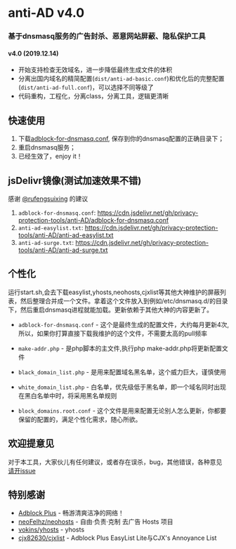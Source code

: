# anti-AD v4.0

### 基于dnsmasq服务的广告封杀、恶意网站屏蔽、隐私保护工具

#### v4.0 (2019.12.14)

- 开始支持检查无效域名，进一步降低最终生成文件的体积
- 分离出国内域名的精简配置(`dist/anti-ad-basic.conf`)和优化后的完整配置(`dist/anti-ad-full.conf`)，可以选择不同等级了
- 代码重构，工程化，分离class，分离工具，逻辑更清晰


## 快速使用

1. 下载[adblock-for-dnsmasq.conf](https://raw.githubusercontent.com/privacy-protection-tools/anti-AD/master/adblock-for-dnsmasq.conf), 保存到你的dnsmasq配置的正确目录下；
2. 重启dnsmasq服务；
3. 已经生效了，enjoy it！

## jsDelivr镜像(测试加速效果不错)

感谢 [@rufengsuixing](https://github.com/rufengsuixing) 的建议
1. `adblock-for-dnsmasq.conf`: https://cdn.jsdelivr.net/gh/privacy-protection-tools/anti-AD/adblock-for-dnsmasq.conf
2. `anti-ad-easylist.txt`: https://cdn.jsdelivr.net/gh/privacy-protection-tools/anti-AD/anti-ad-easylist.txt
3. `anti-ad-surge.txt`: https://cdn.jsdelivr.net/gh/privacy-protection-tools/anti-AD/anti-ad-surge.txt

## 个性化


运行start.sh,会去下载easylist,yhosts,neohosts,cjxlist等其他大神维护的屏蔽列表，然后整理合并成一个文件。拿着这个文件放入到例如/etc/dnsmasq.d/的目录下，然后重启dnsmasq进程就能加载。更新依赖于其他大神的内容更新了。

* `adblock-for-dnsmasq.conf` - 这个是最终生成的配置文件，大约每月更新4次,所以，如果你打算直接下载我维护的这个文件，不需要太高的pull频率

* `make-addr.php` - 是php脚本的主文件,执行php make-addr.php将更新配置文件

* `black_domain_list.php` - 是用来配置域名黑名单，这个威力巨大，谨慎使用

* `white_domain_list.php` - 白名单，优先级低于黑名单，即一个域名同时出现在黑白名单中时，将采用黑名单规则

* `block_domains.root.conf` - 这个文件是用来配置无论别人怎么更新，你都要保留的配置的，满足个性化需求，随心所欲。

## 欢迎提意见

对于本工具，大家伙儿有任何建议，或者存在误杀，bug，其他错误，各种意见  [请开issue](https://github.com/gentlyxu/anti-AD/issues/new)


## 特别感谢

- [Adblock Plus](https://adblockplus.org/) - 畅游清爽洁净的网络！
- [neoFelhz/neohosts](https://github.com/neoFelhz/neohosts) - 自由·负责·克制 去广告 Hosts 项目
- [vokins/yhosts](https://github.com/vokins/yhosts) - yhosts
- [cjx82630/cjxlist](https://github.com/cjx82630/cjxlist) - Adblock Plus EasyList Lite与CJX's Annoyance List
